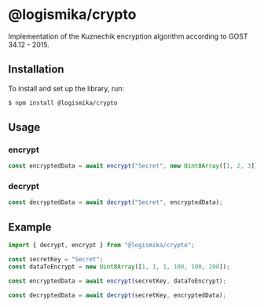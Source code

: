 # @logismika/crypto

Implementation of the Kuznechik encryption algorithm according to GOST 34.12 - 2015.

## Installation

To install and set up the library, run:

```sh
$ npm install @logismika/crypto
```

## Usage

### encrypt

```ts
const encryptedData = await encrypt("Secret", new Uint8Array([1, 2, 3]));
```

### decrypt

```ts
const decryptedData = await decrypt("Secret", encryptedData);
```

## Example

```ts
import { decrypt, encrypt } from "@logismika/crypto";

const secretKey = "Secret";
const dataToEncrypt = new Uint8Array([1, 1, 1, 100, 100, 200]);

const encryptedData = await encrypt(secretKey, dataToEncrypt);

const decryptedData = await decrypt(secretKey, encryptedData);
```
